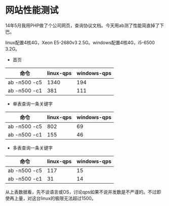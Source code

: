# 网站性能测试

14年5月我用PHP做了个公司网页，查询协议文档。今天用ab测了性能简直掉了下巴。

linux配置4核4G，Xeon E5-2680v3 2.5G。windows配置4核4G，i5-6500 3.2G。

* 首页

| 命令 | linux-qps | windows-qps |
| ---- | ---- | ---- |
|ab -n500 -c5 | 1340 | 194 |
|ab -n500 -c1 | 381 | 111 |

* 单表查询一条关键字

| 命令 | linux-qps | windows-qps |
| ---- | ---- | ---- |
|ab -n500 -c5| 802 | 69 |
|ab -n500 -c1| 155 | 46 |

* 多表查询一条关键字

| 命令 | linux-qps | windows-qps |
| ---- | ---- | ---- |
|ab -n500 -c5| 117 | 15 |
|ab -n500 -c1| 31 | 14 |

从上表数据看，先不谈语言或OS，讨论qps如果不说并发数是不严谨的。不过即使再上量，对这台linux的极限无法超过1500。